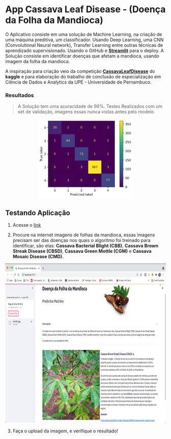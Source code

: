 # App Cassava Leaf Disease - (Doença da Folha da Mandioca)

O Aplicativo consiste em uma solução de Machine Learning, na criação de uma máquina preditiva, um classificador. Usando Deep Learning, uma CNN (Convolutional Neural network), Transfer Learning entre outras técnicas de aprendizado supervisionado. Usando o GitHub e [**Streamlit**](https://streamlit.io/) para o deploy. A Solução consiste em identificar doenças que afetam a mandioca, usando imagem da folha da mandioca.

A inspiração para criação veio da competição [**CassavaLeafDisease**](https://www.kaggle.com/c/cassava-leaf-disease-classification) do **kaggle** e para elaboração do trabalho de conclusão de especialização em Ciência de Dados e Analytics da UPE - Universidade de Pernambuco.

### Resultados
>A Solução tem uma acuracidade de 96%. Testes Realizados com um set de validação, imagens essas nunca vistas antes pelo modelo.

<p align="center">
    <img width="300" height="250" src="./img/mc.png">
</p>

## Testando Aplicação

1. Acesse o [link](https://share.streamlit.io/houstonsantos/appcassavaleafdisease/src/streamlit_app.py)

2. Procure na internet imagens de folhas da mandioca, essas imagens precisam ser das doenças nos quais o algoritmo foi treinado para identificar, são elas: **Cassava Bacterial Blight (CBB)**, **Cassava Brown Streak Disease (CBSD)**, **Cassava Green Mottle (CGM)** e **Cassava Mosaic Disease (CMD)**.

<p align="center">
    <img width="800" height="500" src="./img/app.png">
</p>

3. Faça o upload da imagem, e verifique o resultado!
